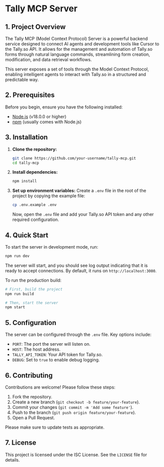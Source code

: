 # Tally MCP Server

## 1. Project Overview

The Tally MCP (Model Context Protocol) Server is a powerful backend service designed to connect AI agents and development tools like Cursor to the Tally.so API. It allows for the management and automation of Tally.so forms through natural language commands, streamlining form creation, modification, and data retrieval workflows.

This server exposes a set of tools through the Model Context Protocol, enabling intelligent agents to interact with Tally.so in a structured and predictable way.

## 2. Prerequisites

Before you begin, ensure you have the following installed:
- [Node.js](https://nodejs.org/) (v18.0.0 or higher)
- [npm](https://www.npmjs.com/) (usually comes with Node.js)

## 3. Installation

1.  **Clone the repository:**
    ```bash
    git clone https://github.com/your-username/tally-mcp.git
    cd tally-mcp
    ```

2.  **Install dependencies:**
    ```bash
    npm install
    ```

3.  **Set up environment variables:**
    Create a `.env` file in the root of the project by copying the example file:
    ```bash
    cp .env.example .env
    ```
    Now, open the `.env` file and add your Tally.so API token and any other required configuration.

## 4. Quick Start

To start the server in development mode, run:

```bash
npm run dev
```

The server will start, and you should see log output indicating that it is ready to accept connections. By default, it runs on `http://localhost:3000`.

To run the production build:
```bash
# First, build the project
npm run build

# Then, start the server
npm start
```

## 5. Configuration

The server can be configured through the `.env` file. Key options include:
- `PORT`: The port the server will listen on.
- `HOST`: The host address.
- `TALLY_API_TOKEN`: Your API token for Tally.so.
- `DEBUG`: Set to `true` to enable debug logging.

## 6. Contributing

Contributions are welcome! Please follow these steps:
1.  Fork the repository.
2.  Create a new branch (`git checkout -b feature/your-feature`).
3.  Commit your changes (`git commit -m 'Add some feature'`).
4.  Push to the branch (`git push origin feature/your-feature`).
5.  Open a Pull Request.

Please make sure to update tests as appropriate.

## 7. License

This project is licensed under the ISC License. See the `LICENSE` file for details. 